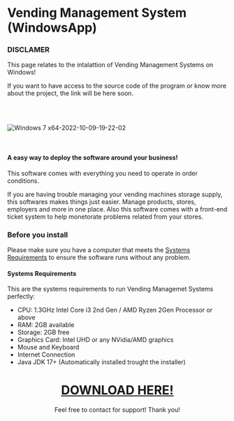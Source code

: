# Vending Management System (WindowsApp)
<h3>DISCLAMER</h3>
<p>This page relates to the intalattion of Vending Management Systems on Windows!</p>
<p>If you want to have access to the source code of the program or know more about the project, the link will be here soon.</p>

<br><br>

![Windows 7 x64-2022-10-09-19-22-02](https://user-images.githubusercontent.com/115049478/194773166-52859eee-abff-4cc2-9ecc-17409a9afe9f.png)

<br>

<h4>A easy way to deploy the software around your business!</h4>
<p>This software comes with everything you need to operate in order conditions.</p>
<p>If you are having trouble managing your vending machines storage supply, this softwares makes things just easier. Manage products, stores, employers and more in one place. Also this software comes with a front-end ticket system to help monetorate problems related from your stores.</p>

<h3>Before you install</h3>
<p>Please make sure you have a computer that meets the <a href="#systems-requirements">Systems Requirements</a> to ensure the software runs without any problem.</p>
<h4>Systems Requirements</h4>
<p>This are the systems requirements to run Vending Managemet Systems perfectly: </p>
<ul>
  <li>CPU: 1.3GHz Intel Core i3 2nd Gen / AMD Ryzen 2Gen Processor or above </li>
  <li>RAM: 2GB available </li>
  <li>Storage: 2GB free </li>
  <li>Graphics Card: Intel UHD or any NVidia/AMD graphics</li>
  <li>Mouse and Keyboard</li>
  <li>Internet Connection</li>
  <li>Java JDK 17+ (Automatically installed trought the installer)</li>
</ul>

<h1 align="center"><a href="https://drive.google.com/file/d/1bQyp6LxkVn-SvR7WtVjGPSrRPPNnrtiu/view?usp=sharing">DOWNLOAD HERE!</a></h1>

<p align="center">Feel free to contact for support! Thank you!</p>
